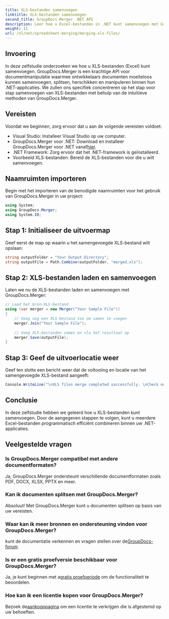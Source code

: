 ```yaml
---
title: XLS-bestanden samenvoegen
linktitle: XLS-bestanden samenvoegen
second_title: GroupDocs.Merger .NET API
description: Leer hoe u Excel-bestanden in .NET kunt samenvoegen met GroupDocs.Merger voor naadloze documentmanipulatie. Volg onze stap-voor-stap handleiding.
weight: 11
url: /nl/net/spreadsheet-merging/merging-xls-files/
---
```

## Invoering
In deze zelfstudie onderzoeken we hoe u XLS-bestanden (Excel) kunt samenvoegen. GroupDocs.Merger is een krachtige API voor documentmanipulatie waarmee ontwikkelaars documenten moeiteloos kunnen samenvoegen, splitsen, herschikken en manipuleren binnen hun .NET-applicaties. We zullen ons specifiek concentreren op het stap voor stap samenvoegen van XLS-bestanden met behulp van de intuïtieve methoden van GroupDocs.Merger.
## Vereisten
Voordat we beginnen, zorg ervoor dat u aan de volgende vereisten voldoet:
- Visual Studio: Installeer Visual Studio op uw computer.
-  GroupDocs.Merger voor .NET: Download en installeer GroupDocs.Merger voor .NET vanaf[hier](https://releases.groupdocs.com/merger/net/).
- .NET Framework: Zorg ervoor dat het .NET-framework is geïnstalleerd.
- Voorbeeld XLS-bestanden: Bereid de XLS-bestanden voor die u wilt samenvoegen.

## Naamruimten importeren
Begin met het importeren van de benodigde naamruimten voor het gebruik van GroupDocs.Merger in uw project:
```csharp
using System; 
using GroupDocs.Merger;
using System.IO;
```
## Stap 1: Initialiseer de uitvoermap
Geef eerst de map op waarin u het samengevoegde XLS-bestand wilt opslaan:
```csharp
string outputFolder = "Your Output Directory";
string outputFile = Path.Combine(outputFolder, "merged.xls");
```
## Stap 2: XLS-bestanden laden en samenvoegen
Laten we nu de XLS-bestanden laden en samenvoegen met GroupDocs.Merger:
```csharp
// Laad het bron-XLS-bestand
using (var merger = new Merger("Your Sample File"))
{
    // Voeg nog een XLS-bestand toe om samen te voegen
    merger.Join("Your Sample File");
    
    // Voeg XLS-bestanden samen en sla het resultaat op
    merger.Save(outputFile);
}
```
## Stap 3: Geef de uitvoerlocatie weer
Geef ten slotte een bericht weer dat de voltooiing en locatie van het samengevoegde XLS-bestand aangeeft:
```csharp
Console.WriteLine("\nXLS files merge completed successfully. \nCheck output in {0}", outputFolder);
```

## Conclusie
In deze zelfstudie hebben we geleerd hoe u XLS-bestanden kunt samenvoegen. Door de aangegeven stappen te volgen, kunt u meerdere Excel-bestanden programmatisch efficiënt combineren binnen uw .NET-applicaties.

## Veelgestelde vragen
### Is GroupDocs.Merger compatibel met andere documentformaten?
Ja, GroupDocs.Merger ondersteunt verschillende documentformaten zoals PDF, DOCX, XLSX, PPTX en meer.
### Kan ik documenten splitsen met GroupDocs.Merger?
Absoluut! Met GroupDocs.Merger kunt u documenten splitsen op basis van uw vereisten.
### Waar kan ik meer bronnen en ondersteuning vinden voor GroupDocs.Merger?
 kunt de documentatie verkennen en vragen stellen over de[GroupDocs-forum](https://forum.groupdocs.com/c/merger/32).
### Is er een gratis proefversie beschikbaar voor GroupDocs.Merger?
 Ja, je kunt beginnen met a[gratis proefperiode](https://releases.groupdocs.com/) om de functionaliteit te beoordelen.
### Hoe kan ik een licentie kopen voor GroupDocs.Merger?
 Bezoek de[aankooppagina](https://purchase.groupdocs.com/buy) om een licentie te verkrijgen die is afgestemd op uw behoeften.